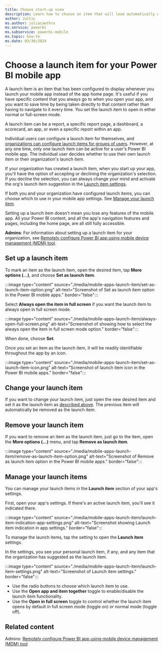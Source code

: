 ```yaml
---
title: Choose start-up view
description: Learn how to choose an item that will load automatically whenever you open your Power BI mobile app.
author: JulCsc
ms.author: juliacawthra
ms.service: powerbi
ms.subservice: powerbi-mobile
ms.topic: how-to
ms.date: 03/30/2024
---
```

# Choose a launch item for your Power BI mobile app

A launch item is an item that has been configured to display whenever you launch your mobile app instead of the app home page. It's useful if you have specific content that you always go to when you open your app, and you want to save time by being taken directly to that content rather than having to navigate to it every time. You set the launch item to open in either normal or full-screen mode.

A launch item can be a report, a specific report page, a dashboard, a scorecard, an app, or even a specific report within an app.

Individual users can configure a launch item for themselves, and [organizations can configure launch items for groups of users](./mobile-app-configuration.md#launch-item-configuration-ios-and-android). However, at any one time, only one launch item can be active for a user's Power BI mobile app. The individual user decides whether to use their own launch item or their organization's launch item.

If your organization has created a launch item, when you start up your app, you'll have the option of accepting or declining the organization's selection. If you decline the selection, you can always change your mind and activate the org's launch item suggestion in the [Launch item settings](#manage-your-launch-items).

If both you and your organization have configured launch items, you can choose which to use in your mobile app settings. See [Manage your launch item](#manage-your-launch-items).

Setting up a launch item doesn't mean you lose any features of the mobile app. All your Power BI content, and all the app's navigation features and pages, including the home page, are all still fully accessible.

**Admins**: For information about setting up a launch item for your organization, see [Remotely configure Power BI app using mobile device management (MDM) tool](./mobile-app-configuration.md#launch-item-configuration-ios-and-android).

## Set up a launch item

To mark an item as the launch item, open the desired item, tap **More options (…)**, and choose **Set as launch item**.

:::image type="content" source="./media/mobile-apps-launch-item/set-as-launch-item-option.png" alt-text="Screenshot of Set as launch item option in the Power BI mobile apps." border="false":::

Select **Always open the item in full screen** if you want the launch item to always open in full screen mode.

:::image type="content" source="./media/mobile-apps-launch-item/always-open-full-screen.png" alt-text="Screenshot of showing how to select the always open the item in full screen mode option." border="false":::

When done, choose **Set**.

Once you set an item as the launch item, it will be readily identifiable throughout the app by an icon.

:::image type="content" source="./media/mobile-apps-launch-item/set-as-launch-item-icon.png" alt-text="Screenshot of launch item icon in the Power BI mobile apps." border="false":::

## Change your launch item

If you want to change your launch item, just open the new desired item and set it as the launch item as [described above](#set-up-a-launch-item). The previous item will automatically be removed as the launch item.

## Remove your launch item

If you want to remove an item as the launch item, just go to the item, open the **More options (...)** menu, and tap **Remove as launch item**.

:::image type="content" source="./media/mobile-apps-launch-item/remove-as-launch-item-option.png" alt-text="Screenshot of Remove as launch item option in the Power BI mobile apps." border="false":::

## Manage your launch items

You can manage your launch items in the **Launch item** section of your app's settings.

First, open your app's settings. If there's an active launch item, you'll see it indicated there.

:::image type="content" source="./media/mobile-apps-launch-item/launch-item-indication-app-settings.png" alt-text="Screenshot showing Launch item indication in app settings." border="false":::

To manage the launch items, tap the setting to open the **Launch item** settings.

In the settings, you see your personal launch item, if any, and any item that the organization has suggested as the launch item.

:::image type="content" source="./media/mobile-apps-launch-item/launch-item-settings.png" alt-text="Screenshot of Launch item settings." border="false":::

* Use the radio buttons to choose which launch item to use.
* Use the **Open app and item together** toggle to enable/disable the launch item functionality.
* Use the **Open in full screen** toggle to control whether the launch item opens by default in full screen mode (toggle on) or normal mode (toggle off).

## Related content

Admins: [Remotely configure Power BI app using mobile device management (MDM) tool](./mobile-app-configuration.md#launch-item-configuration-ios-and-android)